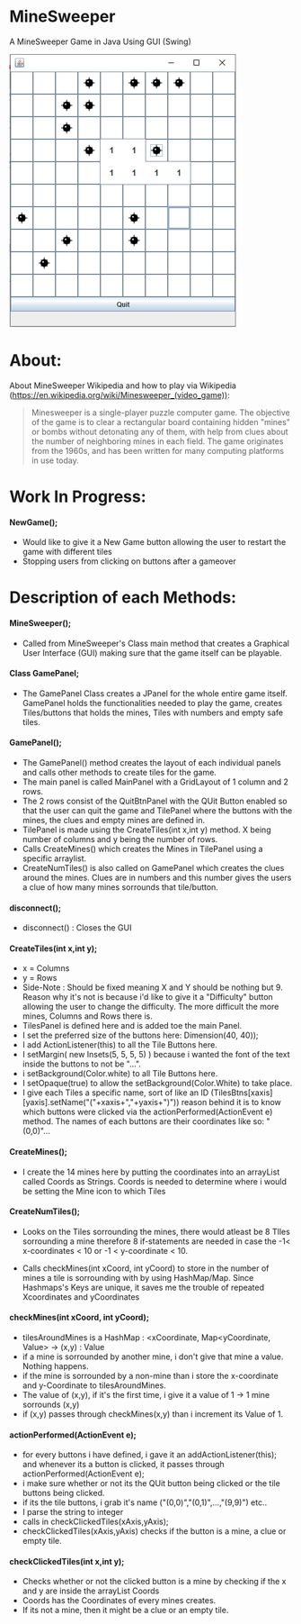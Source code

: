 # MineSweeper
A MineSweeper Game in Java Using GUI (Swing)


![Image description](https://github.com/HInteroo/MineSweeper/blob/master/MineSweeper.png)

# About:

About MineSweeper Wikipedia and how to play via Wikipedia (https://en.wikipedia.org/wiki/Minesweeper_(video_game)):
> Minesweeper is a single-player puzzle computer game. The objective of the game is to clear a rectangular board containing hidden "mines" or bombs without detonating any of them, with help from clues about the number of neighboring mines in each field. The game originates from the 1960s, and has been written for many computing platforms in use today.

# Work In Progress:

#### NewGame();
			
 - Would like to give it a New Game button allowing the user to restart the game with different tiles
 - Stopping users from clicking on buttons after a gameover
 
# Description of each Methods:

#### MineSweeper();
 
 - Called from MineSweeper's Class main method that creates a Graphical User Interface (GUI) making sure that the game itself can be playable.
 

#### Class GamePanel;

 - The GamePanel Class creates a JPanel for the whole entire game itself. GamePanel holds the functionalities needed to play the game, creates Tiles/buttons that holds the mines, Tiles with numbers and empty safe tiles.
 
#### GamePanel();
 
 - The GamePanel() method creates the layout of each individual panels and calls other methods to create tiles for the game.
 - The main panel is called MainPanel with a GridLayout of 1 column and 2 rows.
 - The 2 rows consist of the QuitBtnPanel with the QUit Button enabled so that the user can quit the game and TilePanel where the buttons with the mines, the clues and empty mines are defined in.
 - TilePanel is made using the CreateTiles(int x,int y) method. X being number of columns and y being the number of rows.
 - Calls CreateMines() which creates the Mines in TilePanel using a specific arraylist.
 - CreateNumTiles() is also called on GamePanel which creates the clues around the mines. Clues are in numbers and this number gives the users a clue of how many mines sorrounds that tile/button.
 
#### disconnect();
 
 - disconnect() : Closes the GUI
 
#### CreateTiles(int x,int y);
			
 - x = Columns
 - y = Rows
 - Side-Note : Should be fixed meaning X and Y should be nothing but 9. Reason why it's not is because i'd like to give it a "Difficulty" button allowing the user to change the difficulty. The more difficult the more mines, Columns and Rows there is.
 - TilesPanel is defined here and is added toe the main Panel.
 - I set the preferred size of the buttons here: Dimension(40, 40));
 - I add ActionListener(this) to all the Tile Buttons here.
 - I setMargin( new Insets(5, 5, 5, 5) ) because i wanted the font of the text inside the buttons to not be "...".
 - i setBackground(Color.white) to all Tile Buttons here.
 - I setOpaque(true) to allow the setBackground(Color.White) to take place. 
 - I give each Tiles a specific name, sort of like an ID (TilesBtns[xaxis][yaxis].setName("("+xaxis+","+yaxis+")")) reason behind it is to know which buttons were clicked via the actionPerformed(ActionEvent e) method. The names of each buttons are their coordinates like so: "(0,0)"...
 
#### CreateMines();
 - I create the 14 mines here by putting the coordinates into an arrayList called Coords as Strings. Coords is needed to determine where i would be setting the Mine icon to which Tiles
 
#### CreateNumTiles();

 - Looks on the Tiles sorrounding the mines, there would atleast be 8 TIles sorrounding a mine therefore 8 if-statements are needed in case the -1< x-coordinates < 10 or -1 < y-coordinate < 10. 
 
 - Calls checkMines(int xCoord, int yCoord) to store in the number of mines a tile is sorrounding with by using HashMap/Map. Since Hashmaps's Keys are unique, it saves me the trouble of repeated Xcoordinates and yCoordinates
 
#### checkMines(int xCoord, int yCoord);
 - tilesAroundMines is a HashMap : <xCoordinate, Map<yCoordinate, Value> -> (x,y) : Value
 - if a mine is sorrounded by another mine, i don't give that mine a value. Nothing happens.
 - if the mine is sorrounded by a non-mine than i store the x-coordinate and y-Coordinate to tilesAroundMines.
 - The value of (x,y), if it's the first time, i give it a value of 1 -> 1 mine sorrounds (x,y)
 - if (x,y) passes through checkMines(x,y) than i increment its Value of 1. 
 
#### actionPerformed(ActionEvent e);

 - for every buttons i have defined, i gave it an addActionListener(this); and whenever its a button is clicked, it passes through actionPerformed(ActionEvent e);
 - i make sure whether or not its the QUit button being clicked or the tile buttons being clicked.
 - if its the tile buttons, i grab it's name ("(0,0)","(0,1)",...,"(9,9)") etc..
 - I parse the string to integer 
 - calls in checkClickedTiles(xAxis,yAxis);
 - checkClickedTiles(xAxis,yAxis) checks if the button is a mine, a clue or empty tile.

#### checkClickedTiles(int x,int y);

 - Checks whether or not the clicked button is a mine by checking if the x and y are inside the arrayList Coords
 - Coords has the Coordinates of every mines creates.
 - If its not a mine, then it might be a clue or an empty tile.
 
